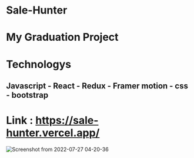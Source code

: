 # Sale-Hunter
# My Graduation Project
# Technologys <br/> 
## Javascript - React - Redux - Framer motion - css - bootstrap 
# Link : https://sale-hunter.vercel.app/
![Screenshot from 2022-07-27 04-20-36](https://user-images.githubusercontent.com/61599746/181146489-89e8af32-29b7-48e0-b2fa-1299b50364cb.png)
